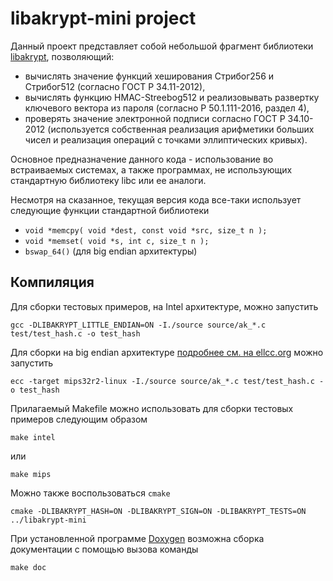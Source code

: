 # libakrypt-mini project
Данный проект представляет собой небольшой фрагмент библиотеки [libakrypt](https://github.com/axelkenzo/libakrypt-0.x),
позволяющий:

 - вычислять значение функций хеширования Стрибог256 и Стрибог512 (согласно ГОСТ Р 34.11-2012),
 - вычислять функцию HMAC-Streebog512 
   и реализовывать развертку ключевого вектора из пароля (согласно Р 50.1.111-2016, раздел 4),
 - проверять значение электронной подписи согласно ГОСТ Р 34.10-2012
   (используется собственная реализация арифметики больших чисел и реализация операций с точками эллиптических кривых).

Основное предназначение данного кода - использование во встраиваемых системах, а также
программах, не использующих стандартную библиотеку libc или ее аналоги.

Несмотря на сказанное,
текущая версия кода все-таки использует следующие функции стандартной библиотеки

 * `void *memcpy( void *dest, const void *src, size_t n );`
 * `void *memset( void *s, int c, size_t n );`
 * `bswap_64()` (для big endian архитектуры)


## Компиляция

Для сборки тестовых примеров, на Intel архитектуре, можно запустить

    gcc -DLIBAKRYPT_LITTLE_ENDIAN=ON -I./source source/ak_*.c test/test_hash.c -o test_hash

Для сборки на big endian архитектуре [подробнее см. на  ellcc.org](http://ellcc.org) можно запустить

    ecc -target mips32r2-linux -I./source source/ak_*.c test/test_hash.c -o test_hash

Прилагаемый Makefile можно использовать для сборки тестовых примеров следующим образом

    make intel

или

    make mips


Можно также воспользоваться `cmake`

    cmake -DLIBAKRYPT_HASH=ON -DLIBAKRYPT_SIGN=ON -DLIBAKRYPT_TESTS=ON ../libakrypt-mini

При установленной программе [Doxygen](http://www.doxygen.nl/) возможна сборка документации с помощью
вызова команды

    make doc

